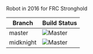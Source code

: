 Robot in 2016 for FRC Stronghold

|**Branch**|**Build Status**|
|------|------------|
|master|![Master](https://gitlab.mort11.org/controls-design/2016robot/badges/master/build.svg)|
|midknight|![Master](https://gitlab.mort11.org/controls-design/2016robot/badges/midknight/build.svg)|